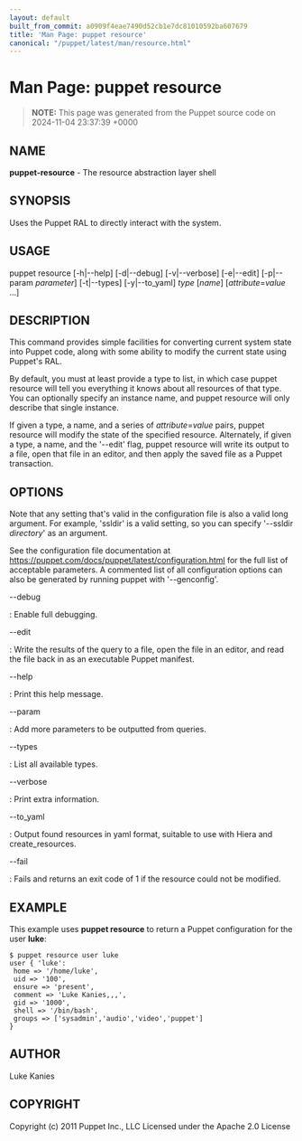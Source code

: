 ```yaml
---
layout: default
built_from_commit: a0909f4eae7490d52cb1e7dc81010592ba607679
title: 'Man Page: puppet resource'
canonical: "/puppet/latest/man/resource.html"
---
```


# Man Page: puppet resource

> **NOTE:** This page was generated from the Puppet source code on 2024-11-04 23:37:39 +0000

## NAME
**puppet-resource** - The resource abstraction layer shell

## SYNOPSIS
Uses the Puppet RAL to directly interact with the system.

## USAGE
puppet resource \[-h\|\--help\] \[-d\|\--debug\] \[-v\|\--verbose\]
\[-e\|\--edit\] \[-p\|\--param *parameter*\] \[-t\|\--types\]
\[-y\|\--to_yaml\] *type* \[*name*\] \[*attribute*=*value* \...\]

## DESCRIPTION
This command provides simple facilities for converting current system
state into Puppet code, along with some ability to modify the current
state using Puppet\'s RAL.

By default, you must at least provide a type to list, in which case
puppet resource will tell you everything it knows about all resources of
that type. You can optionally specify an instance name, and puppet
resource will only describe that single instance.

If given a type, a name, and a series of *attribute*=*value* pairs,
puppet resource will modify the state of the specified resource.
Alternately, if given a type, a name, and the \'\--edit\' flag, puppet
resource will write its output to a file, open that file in an editor,
and then apply the saved file as a Puppet transaction.

## OPTIONS
Note that any setting that\'s valid in the configuration file is also a
valid long argument. For example, \'ssldir\' is a valid setting, so you
can specify \'\--ssldir *directory*\' as an argument.

See the configuration file documentation at
https://puppet.com/docs/puppet/latest/configuration.html for the full
list of acceptable parameters. A commented list of all configuration
options can also be generated by running puppet with \'\--genconfig\'.

\--debug

:   Enable full debugging.

\--edit

:   Write the results of the query to a file, open the file in an
    editor, and read the file back in as an executable Puppet manifest.

\--help

:   Print this help message.

\--param

:   Add more parameters to be outputted from queries.

\--types

:   List all available types.

\--verbose

:   Print extra information.

\--to_yaml

:   Output found resources in yaml format, suitable to use with Hiera
    and create_resources.

\--fail

:   Fails and returns an exit code of 1 if the resource could not be
    modified.

## EXAMPLE
This example uses **puppet resource** to return a Puppet configuration
for the user **luke**:



    $ puppet resource user luke
    user { 'luke':
     home => '/home/luke',
     uid => '100',
     ensure => 'present',
     comment => 'Luke Kanies,,,',
     gid => '1000',
     shell => '/bin/bash',
     groups => ['sysadmin','audio','video','puppet']
    }

## AUTHOR
Luke Kanies

## COPYRIGHT
Copyright (c) 2011 Puppet Inc., LLC Licensed under the Apache 2.0
License
